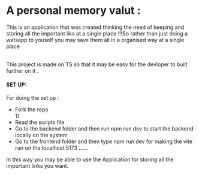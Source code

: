 <h1> A personal memory valut :</h1>
<p>This is an application that was created thinking the need of keeping and storing all the important liks at 
 a single place !!!So rather than just doing a watsapp to youself you may save them all in a organised way at a single place</p>
 <br>This project is made on TS so that it may be easy for the devloper to built further on it .

 <h4>SET UP:</h4>
 <p>For doing the set up :
 
   <ul>
     <li>Fork the repo</li>1) 
     <li>Read the scripts file</li>
     <li>Go to the backend folder and then run npm run dev to start the backend locally on the system</li>
     <li>Go to the frontend folder and then type npm run dev for making the vite run on the localhost:5173 ......</li>
     </ul>
     In this way you may be able to use the Application for storing all the important links you want.
</p>
